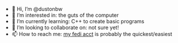 - 👋 Hi, I’m @dustonbw
- 👀 I’m interested in: the guts of the computer
- 🌱 I’m currently learning: C++ to create basic programs
- 💞️ I’m looking to collaborate on: not sure yet!
- 📫 How to reach me: <a rel="me" href="https://mastodon.coffee/@headclouded">my fedi acct</a> is probably the quickest/easiest

<!---
dustonbw/dustonbw is a ✨ special ✨ repository because its `README.md` (this file) appears on your GitHub profile.
You can click the Preview link to take a look at your changes.
--->
